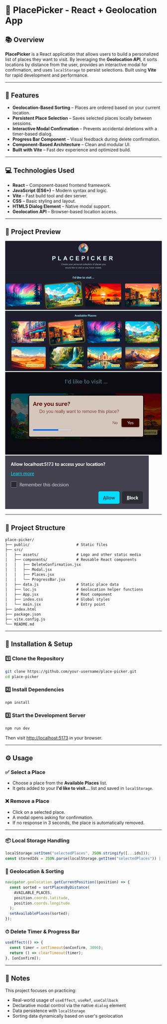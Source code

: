 # 📍 PlacePicker - React + Geolocation App

## 📚 Overview

**PlacePicker** is a React application that allows users to build a personalized list of places they want to visit. By leveraging the **Geolocation API**, it sorts locations by distance from the user, provides an interactive modal for confirmation, and uses `localStorage` to persist selections. Built using **Vite** for rapid development and performance.

---

## 🚀 Features

- **Geolocation-Based Sorting** – Places are ordered based on your current location.
- **Persistent Place Selection** – Saves selected places locally between sessions.
- **Interactive Modal Confirmation** – Prevents accidental deletions with a timer-based dialog.
- **Progress Bar Component** – Visual feedback during delete confirmation.
- **Component-Based Architecture** – Clean and modular UI.
- **Built with Vite** – Fast dev experience and optimized build.

---

## 💻 Technologies Used

- **React** – Component-based frontend framework.
- **JavaScript (ES6+)** – Modern syntax and logic.
- **Vite** – Fast build tool and dev server.
- **CSS** – Basic styling and layout.
- **HTML5 Dialog Element** – Native modal support.
- **Geolocation API** – Browser-based location access.

---

## 📸 Project Preview

![alt text](image-3.png)
![alt text](image-2.png)
![alt text](image-4.png)
![alt text](image-5.png)

---

## 📂 Project Structure

```
place-picker/
├── public/                     # Static files
├── src/
│   ├── assets/                 # Logo and other static media
│   ├── components/             # Reusable React components
│   │   ├── DeleteConfirmation.jsx
│   │   ├── Modal.jsx
│   │   ├── Places.jsx
│   │   └── ProgressBar.jsx
│   ├── data.js                 # Static place data
│   ├── loc.js                  # Geolocation helper functions
│   ├── App.jsx                 # Root component
│   ├── index.css               # Global styles
│   └── main.jsx                # Entry point
├── index.html
├── package.json
├── vite.config.js
└── README.md
```

---

## 💾 Installation & Setup

### 1️⃣ Clone the Repository

```bash
git clone https://github.com/your-username/place-picker.git
cd place-picker
```

### 2️⃣ Install Dependencies

```bash
npm install
```

### 3️⃣ Start the Development Server

```bash
npm run dev
```

Then visit [http://localhost:5173](http://localhost:5173) in your browser.

---

## ⚙️ Usage

### ✅ Select a Place

- Choose a place from the **Available Places** list.
- It gets added to your **I'd like to visit...** list and saved in `localStorage`.

### ❌ Remove a Place

- Click on a selected place.
- A modal opens asking for confirmation.
- If no response in 3 seconds, the place is automatically removed.

---

### 📦 Local Storage Handling

```js
localStorage.setItem("selectedPlaces", JSON.stringify([...ids]));
const storedIds = JSON.parse(localStorage.getItem("selectedPlaces")) || [];
```

### 📍 Geolocation & Sorting

```js
navigator.geolocation.getCurrentPosition((position) => {
  const sorted = sortPlacesByDistance(
    AVAILABLE_PLACES,
    position.coords.latitude,
    position.coords.longitude
  );
  setAvailablePlaces(sorted);
});
```

### ⏱ Delete Timer & Progress Bar

```jsx
useEffect(() => {
  const timer = setTimeout(onConfirm, 3000);
  return () => clearTimeout(timer);
}, [onConfirm]);
```

---

## 🧠 Notes

This project focuses on practicing:

- Real-world usage of `useEffect`, `useRef`, `useCallback`
- Declarative modal control via the native `dialog` element
- Data persistence with `localStorage`
- Sorting data dynamically based on user's geolocation
